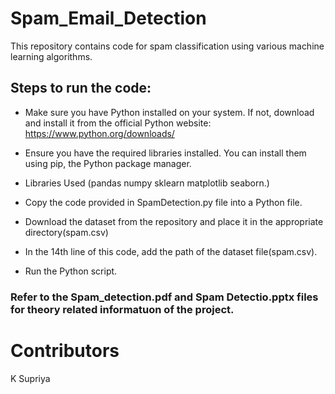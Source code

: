 # Spam_Email_Detection
This repository contains code for spam classification using various machine learning algorithms.
## Steps to run the code:

- Make sure you have Python installed on your system. If not, download and install it from the official Python website: https://www.python.org/downloads/
- Ensure you have the required libraries installed. You can install them using pip, the Python package manager.
-  Libraries Used
  (pandas
  numpy
  sklearn
  matplotlib
  seaborn.)
  
- Copy the code provided in SpamDetection.py file into a Python file.
- Download the dataset from the repository and place it in the appropriate directory(spam.csv)
- In the 14th line of this code, add the path of the dataset file(spam.csv).
- Run the Python script.
### Refer to the Spam_detection.pdf and Spam Detectio.pptx files for theory related informatuon of the project.
# Contributors
K Supriya
